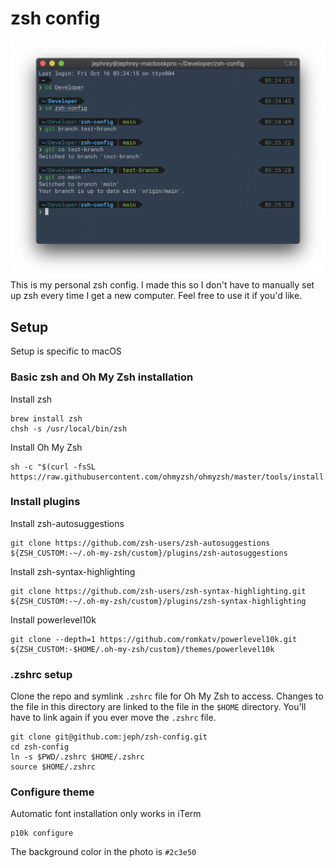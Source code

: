 # zsh config
![Command Line Image Example](cmdline.png)
This is my personal zsh config. I made this so I don't have to manually
set up zsh every time I get a new computer. Feel free to use it if 
you'd like.
## Setup
Setup is specific to macOS
### Basic zsh and Oh My Zsh installation
Install zsh
```
brew install zsh
chsh -s /usr/local/bin/zsh
```
Install Oh My Zsh
```
sh -c "$(curl -fsSL https://raw.githubusercontent.com/ohmyzsh/ohmyzsh/master/tools/install.sh)"
```
### Install plugins
Install zsh-autosuggestions
```
git clone https://github.com/zsh-users/zsh-autosuggestions ${ZSH_CUSTOM:-~/.oh-my-zsh/custom}/plugins/zsh-autosuggestions
```
Install zsh-syntax-highlighting
```
git clone https://github.com/zsh-users/zsh-syntax-highlighting.git ${ZSH_CUSTOM:-~/.oh-my-zsh/custom}/plugins/zsh-syntax-highlighting
```
Install powerlevel10k
```
git clone --depth=1 https://github.com/romkatv/powerlevel10k.git ${ZSH_CUSTOM:-$HOME/.oh-my-zsh/custom}/themes/powerlevel10k
```
### .zshrc setup
Clone the repo and symlink `.zshrc` file for Oh My Zsh to access. 
Changes to the file in this directory are linked to the file in the
`$HOME` directory. You'll have to link again if you ever move the 
`.zshrc` file.
```
git clone git@github.com:jeph/zsh-config.git
cd zsh-config
ln -s $PWD/.zshrc $HOME/.zshrc
source $HOME/.zshrc
```
### Configure theme
Automatic font installation only works in iTerm
```
p10k configure
```
The background color in the photo is `#2c3e50`
